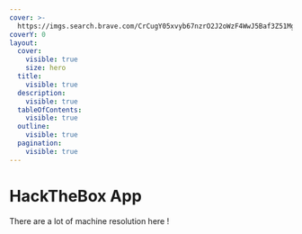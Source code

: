 ```yaml
---
cover: >-
  https://imgs.search.brave.com/CrCugY05xvyb67nzrO2J2oWzF4WwJ5Baf3Z51Mgxv_s/rs:fit:860:0:0/g:ce/aHR0cHM6Ly93d3cu/aXRsLmNhdC9wbmdm/aWxlL2JpZy8zMDAt/MzAwNjk2MF9oYWNr/LXRoZS1ib3gtZGFy/a25lc3MuanBn
coverY: 0
layout:
  cover:
    visible: true
    size: hero
  title:
    visible: true
  description:
    visible: true
  tableOfContents:
    visible: true
  outline:
    visible: true
  pagination:
    visible: true
---
```


# HackTheBox App

There are a lot of machine resolution here !
